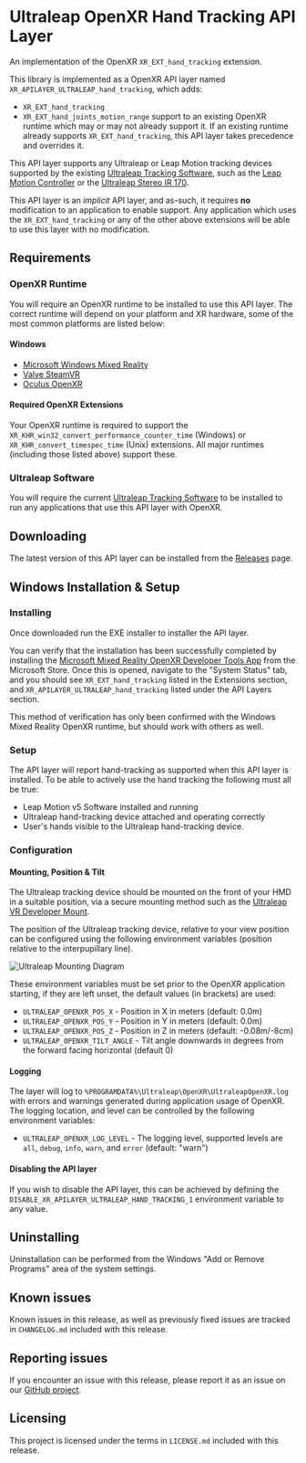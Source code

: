 # Ultraleap OpenXR Hand Tracking API Layer

An implementation of the OpenXR `XR_EXT_hand_tracking` extension.

This library is implemented as a OpenXR API layer named `XR_APILAYER_ULTRALEAP_hand_tracking`, which adds:
- `XR_EXT_hand_tracking`
- `XR_EXT_hand_joints_motion_range`
support to an existing OpenXR runtime which may or may not already support it. If an existing
runtime already supports `XR_EXT_hand_tracking`, this API layer takes precedence and overrides it.

This API layer supports any Ultraleap or Leap Motion tracking devices supported by the existing
[Ultraleap Tracking Software](https://developer.leapmotion.com/tracking-software-download), such as the
[Leap Motion Controller](https://www.ultraleap.com/product/leap-motion-controller/) or the
[Ultraleap Stereo IR 170](https://www.ultraleap.com/product/stereo-ir-170/).

This API layer is an *implicit* API layer, and as-such, it requires **no** modification to an application to enable
support. Any application which uses the `XR_EXT_hand_tracking` or any of the other above extensions will be able to use
this layer with no modification.

## Requirements

### OpenXR Runtime

You will require an OpenXR runtime to be installed to use this API layer. The correct runtime will depend on your
platform and XR hardware, some of the most common platforms are listed below:

#### Windows

* [Microsoft Windows Mixed Reality](https://docs.microsoft.com/en-us/windows/mixed-reality/openxr-getting-started)
* [Valve SteamVR](https://store.steampowered.com/newshub/app/250820/view/2396425843528787269)
* [Oculus OpenXR](https://developer.oculus.com/documentation/native/pc/dg-openxr/)

#### Required OpenXR Extensions

Your OpenXR runtime is required to support the `XR_KHR_win32_convert_performance_counter_time` (Windows) or
`XR_KHR_convert_timespec_time` (Unix) extensions. All major runtimes (including those listed above) support these.

### Ultraleap Software

You will require the current [Ultraleap Tracking Software](https://developer.leapmotion.com/tracking-software-download)
to be installed to run any applications that use this API layer with OpenXR.

## Downloading

The latest version of this API layer can be installed from the
[Releases](https://github.com/ultraleap/OpenXRHandTracking/releases) page.

## Windows Installation & Setup

### Installing

Once downloaded run the EXE installer to installer the API layer.

You can verify that the installation has been successfully completed by installing the
[Microsoft Mixed Reality OpenXR Developer Tools App](https://www.microsoft.com/store/productId/9n5cvvl23qbt) from the
Microsoft Store. Once this is opened, navigate to the "System Status" tab, and you should see `XR_EXT_hand_tracking`
listed in the Extensions section, and `XR_APILAYER_ULTRALEAP_hand_tracking` listed under the API Layers section.

This method of verification has only been confirmed with the Windows Mixed Reality OpenXR runtime, but should work with
others as well.

### Setup

The API layer will report hand-tracking as supported when this API layer is installed. To be able to actively use the
hand tracking the following must all be true:

- Leap Motion v5 Software installed and running
- Ultraleap hand-tracking device attached and operating correctly
- User's hands visible to the Ultraleap hand-tracking device.

### Configuration

#### Mounting, Position & Tilt

The Ultraleap tracking device should be mounted on the front of your HMD in a suitable position, via a secure mounting
method such as the [Ultraleap VR Developer Mount](https://www.ultraleap.com/product/vr-developer-mount/).

The position of the Ultraleap tracking device, relative to your view position can be configured using the following
environment variables (position relative to the interpupillary line).

![Ultraleap Mounting Diagram](https://developer.leapmotion.com/documentation/v4/HMD_Mounting.png)

These environment variables must be set prior to the OpenXR application starting, if they are left unset, the default
values (in brackets) are used:

- `ULTRALEAP_OPENXR_POS_X` - Position in X in meters (default: 0.0m)
- `ULTRALEAP_OPENXR_POS_Y` - Position in Y in meters (default: 0.0m)
- `ULTRALEAP_OPENXR_POS_Z` - Position in Z in meters (default: -0.08m/-8cm)
- `ULTRALEAP_OPENXR_TILT_ANGLE` - Tilt angle downwards in degrees from the forward facing horizontal (default 0)

#### Logging

The layer will log to `%PROGRAMDATA%\Ultraleap\OpenXR\UltraleapOpenXR.log` with errors and warnings generated during
application usage of OpenXR. The logging location, and level can be controlled by the following environment variables:

- `ULTRALEAP_OPENXR_LOG_LEVEL` - The logging level, supported levels are `all`, `debug`, `info`, `warn`, and `error`
  (default: "warn")

#### Disabling the API layer

If you wish to disable the API layer, this can be achieved by defining the
`DISABLE_XR_APILAYER_ULTRALEAP_HAND_TRACKING_1` environment variable to any value.

## Uninstalling

Uninstallation can be performed from the Windows "Add or Remove Programs" area of the system settings.

## Known issues

Known issues in this release, as well as previously fixed issues are tracked in `CHANGELOG.md` included with this
release.

## Reporting issues

If you encounter an issue with this release, please report it as an issue on our
[GitHub project](https://github.com/ultraleap/OpenXRHandTracking/issues).

## Licensing

This project is licensed under the terms in `LICENSE.md` included with this release.

